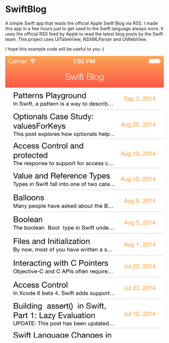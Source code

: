 SwiftBlog
=========

A simple Swift app that reads the official Apple Swift Blog via RSS.
I made this app in a few hours just to get used to the Swift language always more. 
It uses the official RSS feed by Apple to read the latest blog posts by the Swift team. 
This project uses UITableView, NSXMLParser and UIWebView.

I hope this example code will be useful to you :)

<img src="Screenshot.png">
